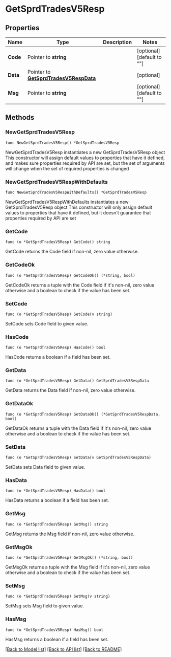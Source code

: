 # GetSprdTradesV5Resp

## Properties

Name | Type | Description | Notes
------------ | ------------- | ------------- | -------------
**Code** | Pointer to **string** |  | [optional] [default to ""]
**Data** | Pointer to [**GetSprdTradesV5RespData**](GetSprdTradesV5RespData.md) |  | [optional] 
**Msg** | Pointer to **string** |  | [optional] [default to ""]

## Methods

### NewGetSprdTradesV5Resp

`func NewGetSprdTradesV5Resp() *GetSprdTradesV5Resp`

NewGetSprdTradesV5Resp instantiates a new GetSprdTradesV5Resp object
This constructor will assign default values to properties that have it defined,
and makes sure properties required by API are set, but the set of arguments
will change when the set of required properties is changed

### NewGetSprdTradesV5RespWithDefaults

`func NewGetSprdTradesV5RespWithDefaults() *GetSprdTradesV5Resp`

NewGetSprdTradesV5RespWithDefaults instantiates a new GetSprdTradesV5Resp object
This constructor will only assign default values to properties that have it defined,
but it doesn't guarantee that properties required by API are set

### GetCode

`func (o *GetSprdTradesV5Resp) GetCode() string`

GetCode returns the Code field if non-nil, zero value otherwise.

### GetCodeOk

`func (o *GetSprdTradesV5Resp) GetCodeOk() (*string, bool)`

GetCodeOk returns a tuple with the Code field if it's non-nil, zero value otherwise
and a boolean to check if the value has been set.

### SetCode

`func (o *GetSprdTradesV5Resp) SetCode(v string)`

SetCode sets Code field to given value.

### HasCode

`func (o *GetSprdTradesV5Resp) HasCode() bool`

HasCode returns a boolean if a field has been set.

### GetData

`func (o *GetSprdTradesV5Resp) GetData() GetSprdTradesV5RespData`

GetData returns the Data field if non-nil, zero value otherwise.

### GetDataOk

`func (o *GetSprdTradesV5Resp) GetDataOk() (*GetSprdTradesV5RespData, bool)`

GetDataOk returns a tuple with the Data field if it's non-nil, zero value otherwise
and a boolean to check if the value has been set.

### SetData

`func (o *GetSprdTradesV5Resp) SetData(v GetSprdTradesV5RespData)`

SetData sets Data field to given value.

### HasData

`func (o *GetSprdTradesV5Resp) HasData() bool`

HasData returns a boolean if a field has been set.

### GetMsg

`func (o *GetSprdTradesV5Resp) GetMsg() string`

GetMsg returns the Msg field if non-nil, zero value otherwise.

### GetMsgOk

`func (o *GetSprdTradesV5Resp) GetMsgOk() (*string, bool)`

GetMsgOk returns a tuple with the Msg field if it's non-nil, zero value otherwise
and a boolean to check if the value has been set.

### SetMsg

`func (o *GetSprdTradesV5Resp) SetMsg(v string)`

SetMsg sets Msg field to given value.

### HasMsg

`func (o *GetSprdTradesV5Resp) HasMsg() bool`

HasMsg returns a boolean if a field has been set.


[[Back to Model list]](../README.md#documentation-for-models) [[Back to API list]](../README.md#documentation-for-api-endpoints) [[Back to README]](../README.md)


